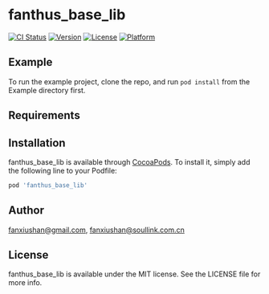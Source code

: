 # fanthus_base_lib

[![CI Status](https://img.shields.io/travis/fanxiushan@gmail.com/fanthus_base_lib.svg?style=flat)](https://travis-ci.org/fanxiushan@gmail.com/fanthus_base_lib)
[![Version](https://img.shields.io/cocoapods/v/fanthus_base_lib.svg?style=flat)](https://cocoapods.org/pods/fanthus_base_lib)
[![License](https://img.shields.io/cocoapods/l/fanthus_base_lib.svg?style=flat)](https://cocoapods.org/pods/fanthus_base_lib)
[![Platform](https://img.shields.io/cocoapods/p/fanthus_base_lib.svg?style=flat)](https://cocoapods.org/pods/fanthus_base_lib)

## Example

To run the example project, clone the repo, and run `pod install` from the Example directory first.

## Requirements

## Installation

fanthus_base_lib is available through [CocoaPods](https://cocoapods.org). To install
it, simply add the following line to your Podfile:

```ruby
pod 'fanthus_base_lib'
```

## Author

fanxiushan@gmail.com, fanxiushan@soullink.com.cn

## License

fanthus_base_lib is available under the MIT license. See the LICENSE file for more info.
